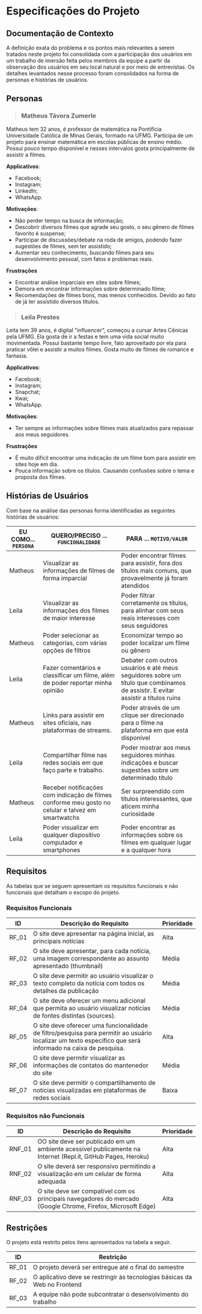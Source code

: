 # Especificações do Projeto

## Documentação de Contexto

A definição exata do problema e os pontos mais relevantes a serem tratados neste projeto foi consolidada com a participação dos usuários em um trabalho de imersão feita pelos membros da equipe a partir da observação dos usuários em seu local natural e por meio de entrevistas. Os detalhes levantados nesse processo foram consolidados na forma de personas e histórias de usuários.

## Personas

>### Matheus Távora Zumerle

Matheus tem 32 anos, é professor de matemática na Pontifícia Universidade Católica de Minas Gerais, formado na UFMG. Participa de um projeto para ensinar matemática em escolas públicas de ensino médio. Possui pouco tempo disponível e nesses intervalos gosta principalmente de assistir a filmes.

**Applicativos**:

- Facebook;
- Instagram;
- LinkedIn;
- WhatsApp.

**Motivações**:

- Não perder tempo na busca de informação;
- Descobrir diversos filmes que agrade seu gosto, o seu gênero de filmes favorito é suspense;
- Participar de discussões/debate na roda de amigos, podendo fazer sugestões de filmes, sem ter assistido;
- Aumentar seu conhecimento, buscando  filmes para seu desenvolvimento pessoal, com fatos e problemas reais.

**Frustrações**

- Encontrar análise imparciais em sites sobre filmes;
- Demora em encontrar informações sobre determinado filme;
- Recomendações de filmes bons, mas menos conhecidos. Devido ao fato de já ter assistido diversos títulos.

>### Leila Prestes

Leita tem 39 anos, é digital "influencer", começou a cursar Artes Cênicas pela UFMG. Ela gosta de ir a festas e tem uma vida social muito movimentada. Possui bastante tempo livre, fato aproveitado por ela para praticar vôlei e assistir a muitos filmes. Gosta muito de filmes de romance e fantasia.

**Applicativos**:

- Facebook;
- Instagram;
- Snapchat;
- Kwai;
- WhatsApp.

**Motivações**:

- Ter sempre as informações sobre filmes mais atualizados para repassar aos meus seguidores.

**Frustrações**

- É muito difícil encontrar uma indicação de um filme bom para assistir em sites hoje em dia.
- Pouca informação sobre os títulos. Causando confusões sobre o tema e proposta dos filmes.

## Histórias de Usuários

Com base na análise das personas forma identificadas as seguintes histórias de usuários:

|EU COMO... `PERSONA`|QUERO/PRECISO ... `FUNCIONALIDADE`|PARA ... `MOTIVO/VALOR` |
|--- |--- |--- |
|Matheus | Visualizar as informações de filmes de forma imparcial |Poder encontrar filmes para assistir, fora dos títulos mais comuns, que provavelmente já foram atendidos |
|Leila |Visualizar as informações dos filmes de maior interesse|Poder filtrar corretamente os títulos, para alinhar com seus reais interesses com seus seguidores|
|Matheus| Poder selecionar as categorias, com várias opções de filtros| Economizar tempo ao poder localizar um filme ou gênero |
|Leila|Fazer comentários e classificar um filme, além de poder reportar minha opinião|Debater com outros usuários e até meus seguidores sobre um título que combinamos de assistir. E evitar assistir a títulos ruins|
|Matheus|Links para assistir em sites oficiais, nas plataformas de streams.|Poder através de um clique ser direcionado para o filme na plataforma em que está disponível|
|Leila|Compartilhar filme nas redes sociais em que faço parte e trabalho.|Poder mostrar aos meus seguidores minhas indicações e buscar sugestões sobre um determinado titulo|
|Matheus|Receber notificações com indicação de filmes conforme meu gosto no celular e talvez em  smartwatchs|Ser surpreendido com títulos interessantes, que aticem minha curiosidade|
|Leila|Poder visualizar em qualquer dispositivo computador e smartphones|Poder encontrar as informações sobre os filmes em qualquer lugar e a qualquer hora|
## Requisitos

As tabelas que se seguem apresentam os requisitos funcionais e não funcionais que detalham o escopo do projeto.

### Requisitos Funcionais

| ID | Descrição do Requisito | Prioridade |
|-|-|-|
| RF_01 | O site deve apresentar na página inicial, as principais notícias | Alta |
|RF_02| O site deve apresentar, para cada notícia, uma imagem correspondente ao assunto apresentado (thumbnail) | Média |
|RF_03| O site deve permitir ao usuário visualizar o texto completo da notícia com todos os detalhes da publicação |Média|
|RF_04| O site deve oferecer um menu adicional que permita ao usuário visualizar notícias de fontes distintas (sources). |Média|
|RF_05| O site deve oferecer uma funcionalidade de filtro/pesquisa para permitir ao usuário localizar um texto específico que será informado na caixa de pesquisa. |Alta|
|RF_06| O site deve permitir visualizar as informações de contatos do mantenedor do site |Média|
|RF_07| O site deve permitir o compartilhamento de notícias visualizadas em plataformas de redes sociais |Baixa|


### Requisitos não Funcionais

|ID     | Descrição do Requisito  |Prioridade |
|-------|-------------------------|----|
|RNF_01| OO site deve ser publicado em um ambiente acessível publicamente na Internet (Repl.it, GitHub Pages, Heroku) | Alta | 
|RNF_02| O site deverá ser responsivo permitindo a visualização em um celular de forma adequada |  Alta |
|RNF_03|O site deve ser compatível com os principais navegadores do mercado (Google Chrome, Firefox, Microsoft Edge)|Alta|

## Restrições

O projeto está restrito pelos itens apresentados na tabela a seguir.

|ID| Restrição                                             |
|--|-------------------------------------------------------|
|RF_01| O projeto deverá ser entregue até o final do semestre |
|RF_02| O aplicativo deve se restringir às tecnologias básicas da Web no Frontend |
|RF_03| A equipe não pode subcontratar o desenvolvimento do trabalho|
